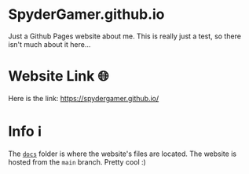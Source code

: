 # SpyderGamer.github.io
Just a Github Pages website about me. This is really just a test, so there isn't much about it here...

# Website Link 🌐
Here is the link: https://spydergamer.github.io/

# Info ℹ
The [`docs`](https://github.com/SpyderGamer/SpyderGamer.github.io/tree/main/docs) folder is where the website's files are located. The website is hosted from the `main` branch. Pretty cool :)
